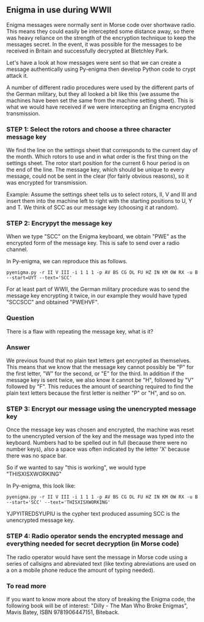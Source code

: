 ## Enigma in use during WWII

Enigma messages were normally sent in Morse code over shortwave radio. This means they could easily be intercepted some distance away, so there was heavy reliance on the strength of the encryption technique to keep the messages secret. In the event, it was possible for the messages to be received in Britain and successfully decrypted at Bletchley Park.

Let's have a look at how messages were sent so that we can create a message authentically using Py-enigma then develop Python code to crypt attack it.

A number of different radio procedures were used by the different parts of the German military, but they all looked a bit like this (we assume the machines have been set the same from the machine setting sheet). This is what we would have received if we were intercepting an Enigma encrypted transmission.

### STEP 1: Select the rotors and choose a three character message key
We find the line on the settings sheet that corresponds to the current day of the month. Which rotors to use and in what order is the first thing on the settings sheet. The rotor start position for the current 6 hour period is on the end of the line. The message key, which should be unique to every message, could not be sent in the clear (for fairly obvious reasons), so it was encrypted for transmission.

Example:
Assume the settings sheet tells us to select rotors, II, V and III and insert them into the machine left to right with the starting positions to U, Y and T. We think of SCC as our message key (choosing it at random).

### STEP 2: Encrypyt the message key
When we type "SCC" on the Enigma keyboard, we obtain "PWE" as the encrypted form of the message key. This is safe to send over a radio channel.

In Py-enigma, we can reproduce this as follows.

    pyenigma.py -r II V III -i 1 1 1 -p AV BS CG DL FU HZ IN KM OW RX -u B --start=UYT --text='SCC'

For at least part of WWII, the German military procedure was to send the message key encrypting it twice, in our example they would have typed "SCCSCC" and obtained "PWEHVF".

### Question
There is a flaw with repeating the message key, what is it?

### Answer
We previous found that no plain text letters get encrypted as themselves. This means that we know that the message key cannot possibly be "P" for the first letter, "W" for the second, or "E" for the third. In addition if the message key is sent twice, we also know it cannot be "H", followed by "V" followed by "F". This reduces the amount of searching required to find the plain text letters because the first letter is neither "P" or "H", and so on.

### STEP 3: Encrypt our message using the unencrypted message key
Once the message key was chosen and encrypted, the machine was reset to the unencrypted version of the key and the message was typed into the keyboard. Numbers had to be spelled out in full (because there were no number keys), also a space was often indicated by the letter 'X' because there was no space bar.

So if we wanted to say "this is working", we would type "THISXISXWORKING"

In Py-enigma, this look like:

    pyenigma.py -r II V III -i 1 1 1 -p AV BS CG DL FU HZ IN KM OW RX -u B --start='SCC' --text='THISXISXWORKING'

YJPYITREDSYUPIU is the cypher text produced assuming SCC is the unencrypted message key.

### STEP 4: Radio operator sends the encrypted message and everything needed for secret decryption (in Morse code)
The radio operator would have sent the message in Morse code using a series of callsigns and abreviated text (like texting abreviations are used on a on a mobile phone reduce the amount of typing needed).

### To read more
If you want to know more about the story of breaking the Enigma code, the following book will be of interest: "Dilly - The Man Who Broke Enigmas", Mavis Batey, ISBN 9781906447151, Biteback.
